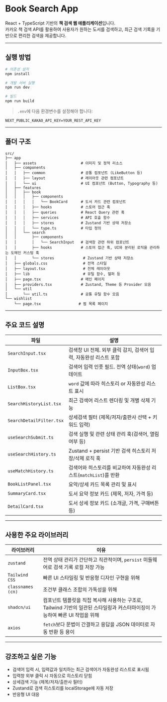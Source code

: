 # Book Search App

React + TypeScript 기반의 **책 검색 웹 애플리케이션**입니다.  
카카오 책 검색 API를 활용하여 사용자가 원하는 도서를 검색하고, 최근 검색 기록을 기반으로 편리한 검색을 제공합니다.

---

## 실행 방법

```bash
# 의존성 설치
npm install

# 개발 서버 실행
npm run dev

# 빌드
npm run build
```

> `.env`에 다음 환경변수를 설정해야 합니다:
```
NEXT_PUBLIC_KAKAO_API_KEY=YOUR_REST_API_KEY
```

---

## 폴더 구조

```
src/
├── app
│   ├── assets                    # 이미지 및 정적 리소스
│   ├── components
│   │   ├── common                # 공통 컴포넌트 (LikeButton 등)
│   │   ├── layout                # 레이아웃 관련 컴포넌트
│   │   └── ui                    # UI 컴포넌트 (Button, Typography 등)
│   ├── features
│   │   ├── book
│   │   │   ├── components        
│   │   │   │   └── BookCard      # 도서 카드 관련 컴포넌트
│   │   │   ├── hooks             # 스토어 접근 훅
│   │   │   ├── queries           # React Query 관련 훅
│   │   │   ├── services          # API 호출 함수
│   │   │   ├── stores            # Zustand 기반 상태 저장소
│   │   │   └── type.ts           # 타입 정의
│   │   └── search
│   │       ├── components
│   │       │   └── SearchInput   # 검색창 관련 하위 컴포넌트
│   │       ├── hooks             # 스토어 접근 훅, UI와 분리된 로직을 관리하는 도메인 커스텀 훅
│   │       └── stores             # Zustand 기반 상태 저장소
│   ├── globals.css                # 전역 스타일
│   ├── layout.tsx                 # 전체 레이아웃
│   ├── lib                        # 유틸 함수, 헬퍼 등
│   ├── page.tsx                  # 메인 페이지
│   ├── providers.tsx             # Zustand, Theme 등 Provider 모음
│   └── util
│       └── util.ts               # 공통 유틸 함수 모음
└── wishlist
    └── page.tsx                 # 찜 목록 페이지
```

---

## 주요 코드 설명

| 파일 | 설명 |
|------|------|
| `SearchInput.tsx` | 검색창 UI 전체. 외부 클릭 감지, 검색어 입력, 자동완성 리스트 포함 |
| `InputBox.tsx` | 검색어 입력 인풋 필드. 전역 상태(`word`) 업데이트 |
| `ListBox.tsx` | `word` 값에 따라 히스토리 or 자동완성 리스트 표시 |
| `SearchHistoryList.tsx` | 최근 검색어 리스트 렌더링 및 개별 삭제 기능 |
| `SearchDetailFilter.tsx` | 상세검색 필터 (제목/저자/출판사 선택 + 키워드 입력) |
| `useSearchSubmit.ts` | 검색 실행 및 관련 상태 관리 훅(검색어, 열림여부 등) |
| `useSearchHistory.ts` | Zustand + persist 기반 검색 히스토리 저장/삭제 로직 훅|
| `useMatchHistory.ts` | 검색어와 히스토리를 비교하여 자동완성 리스트(`matchList`)를 반환 |
| `BookListPanel.tsx` | 요약/상세 카드 목록 관리 및 표시 |
| `SummaryCard.tsx` | 도서 요약 정보 카드 (제목, 저자, 가격 등) |
| `DetailCard.tsx` | 도서 상세 정보 카드 (소개글, 가격, 구매버튼 등) |

---

## 사용한 주요 라이브러리

| 라이브러리 | 이유 |
|-----------|------|
| `zustand` | 전역 상태 관리가 간단하고 직관적이며, `persist` 미들웨어로 검색 기록 로컬 저장 가능 |
| `Tailwind CSS` | 빠른 UI 스타일링 및 반응형 디자인 구현을 위해 |
| `classnames (cn)` | 조건부 클래스 조합의 가독성을 위해 |
| `shadcn/ui` | 컴포넌트 템플릿을 직접 복사해 사용하는 구조로, Tailwind 기반의 일관된 스타일링과 커스터마이징이 가능하여 빠른 UI 작업을 위해 |
| `axios` | `fetch`보다 문법이 간결하고 응답을 JSON 데이터로 자동 반환 등 용이  |

---

## 강조하고 싶은 기능

- 검색어 입력 시, 입력값과 일치하는 최근 검색어가 자동완성 리스트로 표시됨
- 입력창 외부 클릭 시 자동으로 히스토리 닫힘
- 상세검색 기능 (제목/저자/출판사 필터)
- Zustand로 검색 히스토리를 localStorage에 자동 저장
- 반응형 UI 대응
